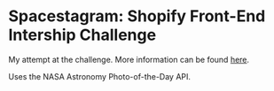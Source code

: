 # Spacestagram: Shopify Front-End Intership Challenge

My attempt at the challenge. More information can be found [here](https://docs.google.com/document/d/13zXpyrC2yGxoLXKktxw2VJG2Jw8SdUfliLM-bYQLjqE/edit#).

Uses the NASA Astronomy Photo-of-the-Day API.